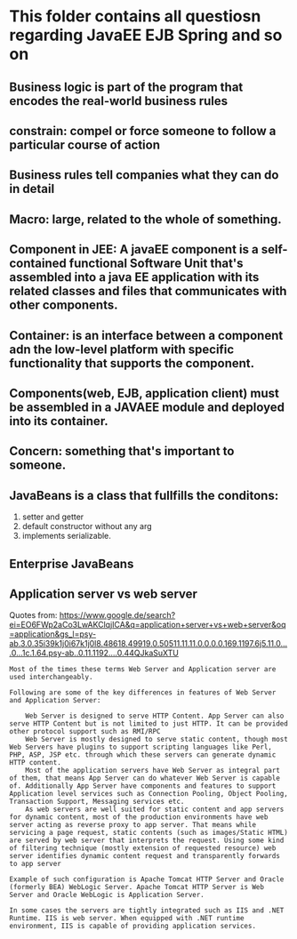 # This folder contains all questiosn regarding JavaEE EJB Spring and so on


## Business logic is part of the program that encodes the real-world business rules

## constrain: compel or force someone to follow a particular course of action

## Business rules tell companies what they can do in detail

## Macro: large, related to the whole of something.

## Component in JEE: A javaEE component is a self-contained functional Software Unit that's assembled into a java EE application with its related classes and files that communicates with other components.

## Container: is an interface between a component adn the low-level platform with specific functionality that supports the component.

## Components(web, EJB, application client) must be assembled in a JAVAEE module and deployed into its container.

## Concern: something that's important to someone.


## JavaBeans is a class that fullfills the conditons:
  1. setter and getter
  2. default constructor without any arg
  3. implements serializable.
  
## Enterprise JavaBeans

## Application server vs web server
Quotes from:
https://www.google.de/search?ei=EO6FWp2aCo3LwAKClqjICA&q=application+server+vs+web+server&oq=application&gs_l=psy-ab.3.0.35i39k1j0i67k1j0l8.48618.49919.0.50511.11.11.0.0.0.0.169.1197.6j5.11.0....0...1c.1.64.psy-ab..0.11.1192....0.44QJkaSuXTU
```
Most of the times these terms Web Server and Application server are used interchangeably.

Following are some of the key differences in features of Web Server and Application Server:

    Web Server is designed to serve HTTP Content. App Server can also serve HTTP Content but is not limited to just HTTP. It can be provided other protocol support such as RMI/RPC
    Web Server is mostly designed to serve static content, though most Web Servers have plugins to support scripting languages like Perl, PHP, ASP, JSP etc. through which these servers can generate dynamic HTTP content.
    Most of the application servers have Web Server as integral part of them, that means App Server can do whatever Web Server is capable of. Additionally App Server have components and features to support Application level services such as Connection Pooling, Object Pooling, Transaction Support, Messaging services etc.
    As web servers are well suited for static content and app servers for dynamic content, most of the production environments have web server acting as reverse proxy to app server. That means while servicing a page request, static contents (such as images/Static HTML) are served by web server that interprets the request. Using some kind of filtering technique (mostly extension of requested resource) web server identifies dynamic content request and transparently forwards to app server

Example of such configuration is Apache Tomcat HTTP Server and Oracle (formerly BEA) WebLogic Server. Apache Tomcat HTTP Server is Web Server and Oracle WebLogic is Application Server.

In some cases the servers are tightly integrated such as IIS and .NET Runtime. IIS is web server. When equipped with .NET runtime environment, IIS is capable of providing application services.
```

